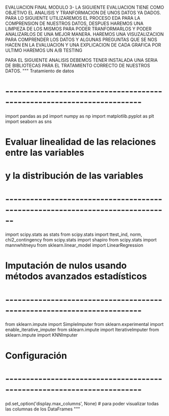 EVALUACION FINAL MODULO 3- 
LA SIGUIENTE EVALUACION TIENE COMO OBJETIVO  EL  ANALISIS Y TRANFORMACION DE UNOS DATOS YA DADOS.
PARA LO SIGUIENTE  UTILIZAREMOS EL PROCESO EDA PARA LA COMPRENSION DE NUESTROS DATOS, DESPUES HAREMOS UNA LIMPIEZA DE LOS MISMOS PARA PODER TRANFORMARLOS Y PODER ANALIZARLOS DE UNA MEJOR MANERA.
HAREMOS UNA VISUZALIZACION PARA COMPRENDER LOS DATOS Y ALGUNAS PREGUNTAS QUE SE NOS HACEN EN LA EVALUACION Y UNA EXPLICACION DE CADA GRAFICA 
POR ULTIMO HAREMOS UN A/B TESTING 

PARA EL SIGUIENTE ANALISIS DEBEMOS TENER INSTALADA UNA SERIA DE BIBLIOTECAS PARA EL TRATAMIENTO  CORRECTO DE NUESTROS DATOS. 
""" Tratamiento de datos
# -----------------------------------------------------------------------
import pandas as pd
import numpy as np
import matplotlib.pyplot as plt
import seaborn as sns
# Evaluar linealidad de las relaciones entre las variables
# y la distribución de las variables
# ------------------------------------------------------------------------------
import scipy.stats as stats
from scipy.stats import ttest_ind, norm, chi2_contingency
from scipy.stats import shapiro
from scipy.stats import mannwhitneyu
from sklearn.linear_model import LinearRegression


# Imputación de nulos usando métodos avanzados estadísticos
# -----------------------------------------------------------------------
from sklearn.impute import SimpleImputer
from sklearn.experimental import enable_iterative_imputer
from sklearn.impute import IterativeImputer
from sklearn.impute import KNNImputer

# Configuración
# -----------------------------------------------------------------------
pd.set_option('display.max_columns', None) # para poder visualizar todas las columnas de los DataFrames
"""

